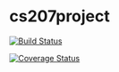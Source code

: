 # cs207project


[![Build Status](https://travis-ci.org/slac207/cs207project.svg?branch=master)](https://travis-ci.org/slac207/cs207project)

[![Coverage Status](https://coveralls.io/repos/github/slac207/cs207project/badge.svg?branch=master)](https://coveralls.io/github/slac207/cs207project?branch=master)
